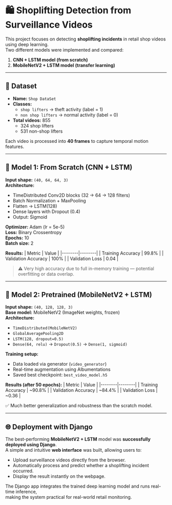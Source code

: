# 🛍️ Shoplifting Detection from Surveillance Videos

This project focuses on detecting **shoplifting incidents** in retail shop videos using deep learning.  
Two different models were implemented and compared:

1. **CNN + LSTM model (from scratch)**
2. **MobileNetV2 + LSTM model (transfer learning)**

---

## 🎥 Dataset

- **Name:** `Shop DataSet`
- **Classes:**
  - `shop lifters` → theft activity (label = 1)
  - `non shop lifters` → normal activity (label = 0)
- **Total videos:** 855  
  - 324 shop lifters  
  - 531 non-shop lifters  

Each video is processed into **40 frames** to capture temporal motion features.

---

## 🧩 Model 1: From Scratch (CNN + LSTM)

**Input shape:** `(40, 64, 64, 3)`  
**Architecture:**
- TimeDistributed Conv2D blocks (32 → 64 → 128 filters)
- Batch Normalization + MaxPooling
- Flatten → LSTM(128)
- Dense layers with Dropout (0.4)
- Output: Sigmoid

**Optimizer:** Adam (lr = 5e-5)  
**Loss:** Binary Crossentropy  
**Epochs:** 10  
**Batch size:** 2  

**Results:**
| Metric | Value |
|--------|--------|
| Training Accuracy | 99.8% |
| Validation Accuracy | 100% |
| Validation Loss | 0.04 |

> ⚠️ Very high accuracy due to full in-memory training — potential overfitting or data overlap.

---

## 🧠 Model 2: Pretrained (MobileNetV2 + LSTM)

**Input shape:** `(40, 128, 128, 3)`  
**Base model:** MobileNetV2 (ImageNet weights, frozen)  
**Architecture:**
- `TimeDistributed(MobileNetV2)`
- `GlobalAveragePooling2D`
- `LSTM(128, dropout=0.5)`
- `Dense(64, relu)` → `Dropout(0.5)` → `Dense(1, sigmoid)`

**Training setup:**
- Data loaded via generator (`video_generator`)
- Real-time augmentation using Albumentations
- Saved best checkpoint: `best_video_model.h5`

**Results (after 50 epochs):**
| Metric | Value |
|--------|--------|
| Training Accuracy | ~90.8% |
| Validation Accuracy | ~84.4% |
| Validation Loss | ~0.36 |

✅ Much better generalization and robustness than the scratch model.

---

## 🌐 Deployment with Django

The best-performing **MobileNetV2 + LSTM** model was **successfully deployed using Django**.  
A simple and intuitive **web interface** was built, allowing users to:

- Upload surveillance videos directly from the browser.  
- Automatically process and predict whether a shoplifting incident occurred.  
- Display the result instantly on the webpage.  

The Django app integrates the trained deep learning model and runs real-time inference,  
making the system practical for real-world retail monitoring.
